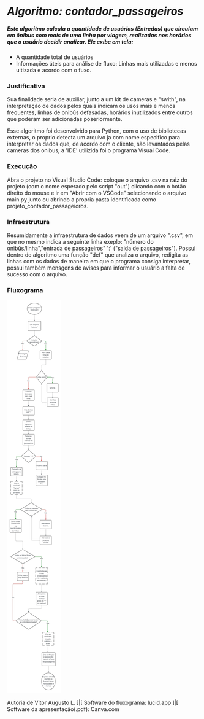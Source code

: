 # ***Algoritmo: contador_passageiros***

##### Este algoritmo calcula a quantidade de usuários (Entredas) que circulam em ônibus com mais de uma linha por viagem, realizadas nos horários que o usuário decidir analizar. Ele exibe em tela:

 - A quantidade total de usuários
 - Informações úteis para análise de fluxo: Linhas mais utilizadas e menos ultizada e acordo com o fuxo.

### Justificativa
Sua finalidade seria de auxiliar, junto a um kit de cameras e "swith", na interpretação de dados pelos quais indicam os usos mais e menos frequentes, linhas de onibûs defasadas, horários inutilizados entre outros que poderam ser adicionadas poseriormente.

Esse algoritmo foi desenvolvido para Python, com o uso de bibliotecas externas, o proprio detecta um arquivo ja com nome especifico para interpretar os dados que, de acordo com o cliente, são levantados pelas cameras dos onibus, a 'IDE' utilizida foi o programa Visual Code.

### Execução
Abra o projeto no Visual Studio Code: coloque o arquivo .csv na raiz do projeto (com o nome esperado pelo script "out") clicando com o botão direito do mouse e ir em "Abrir com o VSCode" selecionando o arquivo main.py junto ou abrindo a propria pasta identificada como projeto_contador_passageioros. 

### Infraestrutura
Resumidamente a infraestrutura de dados veem de um arquivo ".csv", em que no mesmo indica a seguinte linha exeplo: "número do onibûs/linha","entrada de passageiros" ':' ("saida de passageiros").
Possui dentro do algoritmo uma função "def" que analiza o arquivo, redigita as linhas com os dados de maneira em que o programa consiga interpretar, possui também mensgens de avisos para informar o usuário a falta de sucesso com o arquivo.

### Fluxograma
![Fluxograma do projeto](https://github.com/Vitor-ALucn/contador_passageiros/blob/main/Algoritmo%20contador%20(1).jpeg)

Autoria de Vitor Augusto L. ]|[
Software do fluxograma: lucid.app ]|[
Software da apresentação(.pdf): Canva.com
